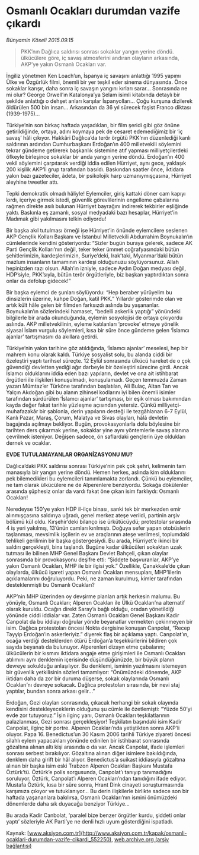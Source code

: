 # Osmanlı Ocakları durumdan vazife çıkardı

*Bünyamin Köseli 2015.09.15*

<div class="pNewsDetailMainContent ctx_content" itemprop="articleBody">
 <blockquote>
  <p>
   PKK’nın Dağlıca saldırısı sonrası sokaklar yangın yerine döndü. ülkücülere göre, iç savaş atmosferini andıran olayların arkasında, AKP’ye yakın Osmanlı Ocakları var.
  </p>
 </blockquote>
 <p>
  İngiliz yönetmen Ken Loach’un, İspanya iç savaşını anlattığı 1995 yapımı Ülke ve Özgürlük filmi, önemli bir yer teşkil eder sinema dünyasında. Önce sokaklar karışır, daha sonra iç savaşın yangını kırları sarar… Sonrasında ne mi olur? George Orwell’ın Katalonya’ya Selam isimli kitabında detaylı bir şekilde anlattığı o dehşet anları karşılar İspanyolları… Çoğu kurşuna dizilerek öldürülen 500 bin insan… Arkasından da 36 yıl sürecek faşist Franco diktası (1939-1975)…
 </p>
 <p>
  Türkiye’nin son birkaç haftada yaşadıkları, bir film şeridi gibi göz önüne getirildiğinde, ortaya, adını koymaya pek de cesaret edemediğimiz bir ‘iç savaş’ hâli çıkıyor. Hakkâri Dağlıca’da terör örgütü PKK’nın düzenlediği kanlı saldırının ardından Cumhurbaşkanı Erdoğan’ın 400 milletvekili söylemini tekrar gündeme getirerek başkanlık sistemine atıf yapması milliyetçilerdeki öfkeyle birleşince sokaklar bir anda yangın yerine döndü. Erdoğan’ın 400 vekil söylemini çarpıtarak verdiği iddia edilen Hürriyet, aynı gece, yaklaşık 200 kişilik AKP’li grup tarafından basıldı. Baskından saatler önce, iktidara yakın bazı gazeteciler, âdeta, bir psikolojik harp uzmanıymışçasına, Hürriyet aleyhine tweetler attı.
 </p>
 <p>
  Tepki demokratik olmadı hâliyle! Eylemciler, giriş kattaki döner cam kapıyı kırdı, içeriye girmek istedi, güvenlik görevlilerinin engelleme çabalarına rağmen direkte asılı bulunan Hürriyet bayrağını indirerek tekbirler eşliğinde yaktı. Baskınla eş zamanlı, sosyal medyadaki bazı hesaplar, Hürriyet’in Madımak gibi yakılmasını telkin ediyordu!
 </p>
 <p>
  Bir başka akıl tutulması örneği ise Hürriyet’in önünde eylemcilere seslenen AKP Gençlik Kolları Başkanı ve İstanbul Milletvekili Abdurrahim Boynukalın’ın cümlelerinde kendini gösteriyordu: “Sizler bugün buraya gelerek, sadece AK Parti Gençlik Kolları’nın değil, teker teker ümmet coğrafyasındaki bütün şehitlerimizin, kardeşlerimizin, Suriye’deki, Irak’taki, Myanmar’daki bütün mazlum insanların tamamının kardeşi olduğunuzu söylüyorsunuz. Allah hepinizden razı olsun. Allah’ın izniyle, sadece Aydın Doğan medyası değil, HDP’siyle, PKK’sıyla, bütün terör örgütleriyle, biz başkan yaptırdıktan sonra onlar da defolup gidecek!”
 </p>
 <p>
  Bir başka eylemci de şunları söylüyordu: “Hep beraber yürüyelim bu dinsizlerin üzerine, kahpe Doğan, katil PKK.” Yıllardır gösterimde olan ve artık kült hâle gelen bir filmden farksızdı aslında bu yaşananlar. Boynukalın’ın sözlerindeki hamaset, “bedelli askerlik yaptığı” yönündeki bilgilerle bir arada okunduğunda, eylemin sosyolojisi de ortaya çıkıyordu aslında. AKP milletvekilinin, eyleme katılanları ‘provoke’ etmeye yönelik siyasal İslam vurgulu söylemleri, kısa bir süre önce gündeme gelen ‘İslamcı ajanlar’ tartışmasını da akıllara getirdi.
 </p>
 <p>
  Türkiye’nin yakın tarihine göz atıldığında, ‘İslamcı ajanlar’ meselesi, hep bir mahrem konu olarak kaldı. Türkiye sosyalist solu, bu alanda ciddi bir özeleştiri yaptı tarihsel süreçte. 12 Eylül sonrasında ülkücü hareket de o çok güvendiği devletten yediği ağır darbeyle bir özeleştiri sürecine girdi. Ancak İslamcı olduklarını iddia eden bazı yapıların, devlet ve ona ait istihbarat örgütleri ile ilişkileri konuşulmadı, konuşulamadı. Geçen temmuzda Zaman yazarı Mümtaz’er Türköne tarafından başlatılan, Ali Bulaç, Altan Tan ve Yalçın Akdoğan gibi bu alanın zihinsel kodlarını iyi bilen önemli isimler tarafından sürdürülen ‘İslamcı ajanlar’ tartışması, bir eşik olması bakımından kayda değer fakat tarihle yüzleşme açısından yetersiz. Çünkü milliyetçi-muhafazakâr bir şablonla, derin yapıların desteği ile tezgâhlanan 6-7 Eylül, Kanlı Pazar, Maraş, Çorum, Malatya ve Sivas olayları, hâlâ devletin bagajında açılmayı bekliyor. Bugün, provokasyonlarla dolu böylesine bir tarihten ders çıkarmak yerine, sokaklar yine aynı yöntemlerle savaş alanına çevrilmek isteniyor. Değişen sadece, ön saflardaki gençlerin üye oldukları dernek ve ocaklar.
 </p>
 <p>
  <strong>
   EVDE TUTULAMAYANLAR ORGANİZASYONU MU?
  </strong>
 </p>
 <p>
  Dağlıca’daki PKK saldırısı sonrası Türkiye’nin pek çok şehri, kelimenin tam manasıyla bir yangın yerine döndü. Hemen herkes, aslında kim olduklarını pek bilemedikleri bu eylemcileri tanımlamakta zorlandı. Çünkü bu eylemciler, ne tam olarak ülkücülere ne de Alperenlere benziyordu. Sokağa dökülenler arasında şüphesiz onlar da vardı fakat öne çıkan isim farklıydı: Osmanlı Ocakları!
 </p>
 <p>
  Neredeyse 150’ye yakın HDP il-ilçe binası, sanki tek bir merkezden emir alınmışçasına saldırıya uğradı, genel merkez ateşe verildi, partinin arşiv bölümü kül oldu. Kırşehir’deki bilanço ise ürkütücüydü; protestolar sırasında 4 iş yeri yakılmış, 13’ünün camları kırılmıştı. Doğuya sefer yapan otobüslerin taşlanması, mevsimlik işçilerin ev ve araçlarının ateşe verilmesi, toplumdaki tehlikeli gerilimin bir başka göstergesiydi. Bu arada, Hürriyet’e ikinci bir saldırı gerçekleşti, bina taşlandı. Bugüne kadar ülkücüleri sokaktan uzak tutması ile bilinen MHP Genel Başkanı Devlet Bahçeli, çıkan olaylar sonrasında bir provokasyonu deşifre etti: “Şiddete başvuranlar, AKP’ye yakın Osmanlı Ocakları, MHP ile bir ilgisi yok.” Özellikle, Çanakkale’de çıkan olaylarda, ülkücü işareti yapan Osmanlı Ocakları mensupları, MHP’lilerin açıklamalarını doğruluyordu. Peki, ne zaman kurulmuş, kimler tarafından desteklenmişti bu Osmanlı Ocakları?
 </p>
 <p>
  AKP’nin MHP üzerinden oy devşirme planları artık herkesin malumu. Bu yönüyle, Osmanlı Ocakları; Alperen Ocakları ile Ülkü Ocakları’na alternatif olarak kuruldu. Ocağın direkt Saray’a bağlı olduğu, oradan yönetildiği yönünde ciddi iddialar var. Zaten Osmanlı Ocakları Genel Başkanı Kadir Canpolat da bu iddiayı doğrular yönde beyanatlar vermekten çekinmeyen bir isim. Dağlıca protestoları öncesi Nokta dergisine konuşan Canpolat, “Recep Tayyip Erdoğan’ın askerleriyiz.” diyerek flaş bir açıklama yaptı. Canpolat’ın, ocağa verdiği desteklerden ötürü Erdoğan’a teşekkürlerini bildiren çok sayıda beyanatı da bulunuyor. Alperenleri dizayn etme çabalarını; ülkücülerin bir kısmını iktidara angaje etme girişimleri ile Osmanlı Ocakları atılımını aynı denklemin içerisinde düşündüğünüzde, bir büyük planın devreye sokulduğu anlaşılıyor. Bu denklemi, isminin yazılmasını istemeyen bir güvenlik yetkilisinin sözleri tamamlıyor: “Önümüzdeki dönemde, AKP iktidarı daha da zor bir duruma düşerse, sokak olaylarında Osmanlı Ocakları’nı devreye sokacak. Dağlıca protestoları sırasında, bir nevi staj yaptılar, bundan sonra arkası gelir…”
 </p>
 <p>
  Erdoğan, Gezi olayları sonrasında, çıkacak herhangi bir sokak olayında kendisini destekleyeceklerin olduğunu şu cümle ile özetlemişti: “Yüzde 50’yi evde zor tutuyoruz.” İşin ilginç yanı, Osmanlı Ocakları teşkilatlarının palazlanması, Gezi sonrası gerçekleşiyor! Teşkilatın başındaki isim Kadir Canpolat, ilginç bir portre. Alperen Ocakları’nda yetiştikten sonra AKP’li oluyor. Papa 16. Benedictus’un 30 Kasım 2006 tarihli Türkiye ziyareti öncesi silahlı eylem yapacakları yönünde edinilen bir istihbarat sonrasında gözaltına alınan altı kişi arasında o da var. Ancak Canpolat, ifade işlemleri sonrası serbest bırakılıyor. Gözaltına alınan diğer isimlere bakıldığında, denklem daha girift bir hâl alıyor. Benedictus’a suikast iddiasıyla gözaltına alınan bir başka isim eski Trabzon Alperen Ocakları Başkanı Mustafa Öztürk’tü. Öztürk’e polis sorgusunda, Canpolat’ı tanıyıp tanımadığını soruluyor. Öztürk, Canpolat’ı Alperen Ocakları’ndan tanıdığını ifade ediyor. Mustafa Öztürk, kısa bir süre sonra, Hrant Dink cinayeti soruşturmasında karşımıza çıkıyor ve tutuklanıyor… Bu derin ilişkilerle birlikte sadece son bir haftada yaşananlara bakılırsa, Osmanlı Ocakları’nın ismini önümüzdeki dönemlerde daha sık duyacağa benziyor Türkiye...
 </p>
 <p>
  Bu arada Kadir Canbolat, ‘paralel bize benzer örgütler kurdu, şiddeti onlar yaptı’ sözleriyle AK Parti’ye ne denli hızlı uyum gösterdiğini ispatladı.
 </p>
</div>


Kaynak: [www.aksiyon.com.tr](http://www.aksiyon.com.tr/kapak/osmanli-ocaklari-durumdan-vazife-cikardi_552250), [web.archive.org (arşiv bağlantısı)](http://web.archive.org/web/20160106123412/http://www.aksiyon.com.tr/kapak/osmanli-ocaklari-durumdan-vazife-cikardi_552250)
